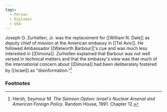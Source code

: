 ```yaml
---
tags:
  - Person
  - Diplomat
  - USA
---
```

Joseph O. Zurhellen, Jr. was the replacement for [[William N. Dale]] as deputy chief of mission at the American embassy in [[Tel Aviv]]. He followed Ambassador [[Walworth Barbour]]'s cue and was much less interested in [[Dimona]]. Zurhellen explained that Barbour was not well versed in technical matters and that the embassy's view was that much of the international concern about [[Dimona]] had been deliberately fostered by [[Israel]] as "disinformation."[^1]

### Footnotes

[^1]: Hersh, Seymour M. *The Samson Option: Israel's Nuclear Arsenal and American Foreign Policy*. Random House, 1991. Chapter 12.